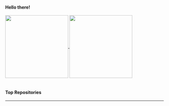 **Hello there!**
<br />
<br />
<a href="#">
  <img height="200" align="center" src="https://github-readme-stats-chi-seven-91.vercel.app/api?username=patrykszczepanski&include_all_commits=true&show=prs_merged_percentage,reviews&show_icons=true&theme=radical&rank_icon=github&hide_border=true"/>
</a>
<a href="#">
  <img height="200" align="center" src="https://github-readme-stats-chi-seven-91.vercel.app/api/top-langs/?username=patrykszczepanski&layout=compact&theme=radical&hide_border=true&exclude_repo=github-readme-stats" />
</a>
<br />
<br />

#### Top Repositories
---

<!--<a href="https://github.com/anuraghazra/github-readme-stats">
  <img align="center" src="https://github-readme-stats.vercel.app/api/pin/?username=anuraghazra&repo=github-readme-stats&theme=buefy" />
</a>
<a href="https://github.com/anuraghazra/anuraghazra.github.io">
  <img align="center" src="https://github-readme-stats.vercel.app/api/pin/?username=anuraghazra&repo=anuraghazra.github.io&theme=buefy" />
</a>

<br />
<br />

<a href="https://twitter.com/anuraghazru">
  <img align="right" alt="Anurag Hazra | Twitter" width="21px" src="https://raw.githubusercontent.com/anuraghazra/anuraghazra/master/assets/twitter.svg" />
</a>
<a href="https://codesandbox.io/u/anuraghazra">
  <img align="right" alt="Anurag Hazra | CodeSandbox" width="20px" src="https://raw.githubusercontent.com/anuraghazra/anuraghazra/master/assets/codesandbox.svg" />
</a>-->
